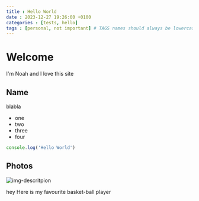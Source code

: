 ```yaml
---
title : Hello World
date : 2023-12-27 19:26:00 +0100
categories : [tests, hello]
tags : [personal, not important] # TAGS names should always be lowercase
---
```


# Welcome

I'm Noah and  I love this site

## Name

blabla

* one
* two
* three 
* four

```javascript
console.log('Hello World')
```
## Photos

![img-descritpion](https://cdn.vox-cdn.com/thumbor/qwNHFqyEIY1H7dNpqA1tphd-yo4=/0x0:4800x3300/1820x1213/filters:focal(2064x0:2832x768):format(webp)/cdn.vox-cdn.com/uploads/chorus_image/image/72865582/1792435167.0.jpg) 


hey 
Here is my favourite basket-ball player

